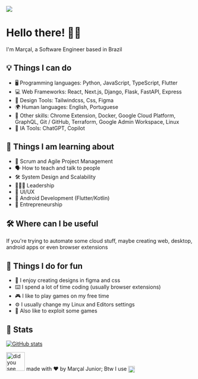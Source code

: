 ![](https://hit.yhype.me/github/profile?user_id=62912704)
# Hello there! 👋🤓

I'm Marçal, a Software Engineer based in Brazil

## 💡 Things I can do 
- 🖥️  Programming languages: Python, JavaScript, TypeScript, Flutter
- 💻  Web Frameworks: React, Next.js, Django, Flask, FastAPI, Express
- 🎨  Design Tools: Tailwindcss, Css, Figma
- 🌍  Human languages: English, Portuguese
- 🤹  Other skills: Chrome Extension, Docker, Google Cloud Platform, GraphQL, Git / GitHub, Terraform, Google Admin Workspace, Linux
- 🧠  IA Tools: ChatGPT, Copilot

## 📖 Things I am learning about
- 📅  Scrum and Agile Project Management
- 🗣️  How to teach and talk to people
- 🛠️  System Design and Scalability
- 🧑‍🤝‍🧑  Leadership
- 🎨  UI/UX
- 📱  Android Development (Flutter/Kotlin)
- 🚀  Entrepreneurship

## 🛠️ Where can I be useful
If you're trying to automate some cloud stuff, maybe creating web, desktop, android apps or even browser extensions

## 💪 Things I do for fun

- 🎨  I enjoy creating designs in figma and css
- ⌨️  I spend a lot of time coding (usually browser extensions)
- 🎮  I like to play games on my free time
- ⚙️  I usually change my Linux and Editors settings
- 🐛  Also like to exploit some games

## 🧮 Stats

[![GitHub stats](https://github-readme-stats.vercel.app/api?username=marssaljr&show_icons=true&count_private=true&theme=github_dark_dimmed)](https://github.com/marssaljr)

<img alt="did you see this man?" src="https://64.media.tumblr.com/de51cadfb499610defe1898a360df88d/tumblr_mn58l6qyTu1qdxgpro7_1280.png" width="50px"/> made with ❤️ by Marçal Junior; Btw I use <img align="center" alt="Vim" width="18px" src="https://cdn.jsdelivr.net/gh/devicons/devicon/icons/vim/vim-original.svg" />
